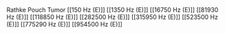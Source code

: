 Rathke Pouch Tumor
[[150 Hz (E)]]
[[1350 Hz (E)]]
[[16750 Hz (E)]]
[[81930 Hz (E)]]
[[118850 Hz (E)]]
[[282500 Hz (E)]]
[[315950 Hz (E)]]
[[523500 Hz (E)]]
[[775290 Hz (E)]]
[[954500 Hz (E)]]